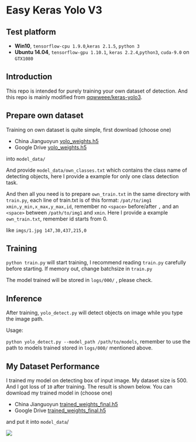 # Easy Keras Yolo V3

## Test platform

* **Win10**, ```tensorflow-cpu 1.9.0```,```keras 2.1.5```, ```python 3``` 
* **Ubuntu 14.04**, ```tensorflow-gpu 1.10.1```, ```keras 2.2.4```,```python3```, ```cuda-9.0``` on ```GTX1080```

## Introduction
This repo is intended for purely training your own dataset of detection.
And this repo is mainly modified from [qqwweee/keras-yolo3](https://github.com/qqwweee/keras-yolo3).

## Prepare own dataset

Training on own dataset is quite simple, first download (choose one)

* China Jianguoyun [yolo_weights.h5](https://www.jianguoyun.com/p/DfLoST4Qy5yiBxjg8pAB)
* Google Drive [yolo_weights.h5](https://drive.google.com/file/d/12c67Tu3FsseSgXHlCWBJahdLpClHF30c/view?usp=sharing)

into ```model_data/```

And provide ```model_data/own_classes.txt``` which contains the class name of detecting objects, here I provide a example for only one class detection task.

And then all you need is to prepare ```own_train.txt``` in the same directory with ```train.py```, each line of train.txt is of this format: ```/pat/to/img1 xmin,y_min,x_max,y_max,id```, remember no ```<space>``` before/after ```,``` and an ```<space>``` between ```/path/to/img1``` and ```xmin```. Here I provide a example ```own_train.txt```, remember id starts from 0.

like ```imgs/1.jpg 147,30,437,215,0```

##   Training

```python train.py``` will start training, I recommend reading ```train.py``` carefully before starting. If memory out, change batchsize in ```train.py```

The model trained will be stored in ```logs/000/``` , please check.

## Inference

After training, ```yolo_detect.py``` will detect objects on image while you type the image path. 

Usage:

```python yolo_detect.py --model_path /path/to/models```, remember to use the path to models trained stored in ```logs/000/``` mentioned above.



## My Dataset Performance

I trained my model on detecting box of input image. My dataset size is 500. And I got loss of ```10``` after training. The result is shown below. You can download my trained model in (choose one)

* China Jianguoyun [trained_weights_final.h5](https://www.jianguoyun.com/p/DVy4OIYQy5yiBxjf9pAB) 
* Google Drive [trained_weights_final.h5](https://drive.google.com/file/d/1bswm_MAEfwVwoDSRUFo9wWtSGl2UbJQU/view?usp=sharing)

and put it into ```model_data```/

![](https://raw.githubusercontent.com/yunlongdong/EasyKerasYoloV3/master/imgs/result.jpg)

